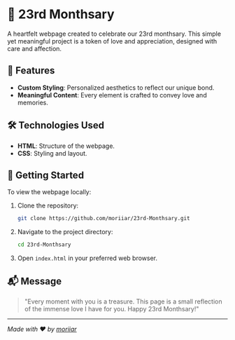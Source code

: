 
# 💖 23rd Monthsary

A heartfelt webpage created to celebrate our 23rd monthsary. This simple yet meaningful project is a token of love and appreciation, designed with care and affection.

## 🌟 Features

- **Custom Styling**: Personalized aesthetics to reflect our unique bond.
- **Meaningful Content**: Every element is crafted to convey love and memories.

## 🛠️ Technologies Used

- **HTML**: Structure of the webpage.
- **CSS**: Styling and layout.

## 🚀 Getting Started

To view the webpage locally:

1. Clone the repository:
   ```bash
   git clone https://github.com/moriiar/23rd-Monthsary.git
   ```
2. Navigate to the project directory:
   ```bash
   cd 23rd-Monthsary
   ```
3. Open `index.html` in your preferred web browser.

## 📬 Message

> "Every moment with you is a treasure. This page is a small reflection of the immense love I have for you. Happy 23rd Monthsary!"

---

*Made with ❤️ by [moriiar](https://github.com/moriiar)*

